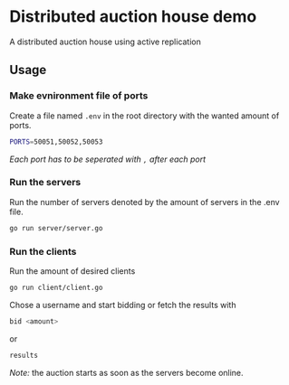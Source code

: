 # Distributed auction house demo
A distributed auction house using active replication

## Usage

### Make evnironment file of ports

Create a file named ``.env`` in the root directory with the wanted amount of ports.
```sh
PORTS=50051,50052,50053
```
_Each port has to be seperated with `,` after each port_

### Run the servers
Run the number of servers denoted by the amount of servers in the .env file.
```sh
go run server/server.go
```

### Run the clients

Run the amount of desired clients
```sh
go run client/client.go
```

Chose a username and start bidding or fetch the results with

```sh
bid <amount>
```

or

```sh
results
```

_Note:_ the auction starts as soon as the servers become online.
